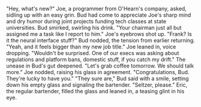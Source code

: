 "Hey, what's new?" Joe, a programmer from O'Hearn's company, asked, sidling up with an easy grin. Bud had come to appreciate Joe's sharp mind and dry humor during joint projects funding tech classes at state universities.
Bud smirked, swirling his drink. "Your chairman just all but assigned me a task like I report to him."
Joe's eyebrows shot up. "Frank? Is it the neural interface stuff?"
Bud nodded, the tension from earlier returning. "Yeah, and it feels bigger than my new job title."
Joe leaned in, voice dropping. "Wouldn't be surprised. One of our execs was asking about regulations and platform bans, domestic stuff, if you catch my drift."
The unease in Bud's gut deepened. "Let's grab coffee tomorrow. We should talk more."
Joe nodded, raising his glass in agreement. "Congratulations, Bud. They're lucky to have you."
"They sure are," Bud said with a smile, setting down his empty glass and signaling the bartender. "Seltzer, please."
Eric, the regular bartender, filled the glass and leaned in, a teasing glint in his eye.
